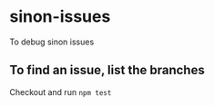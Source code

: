 # sinon-issues
To debug sinon issues

## To find an issue, list the branches

Checkout and run `npm test`
